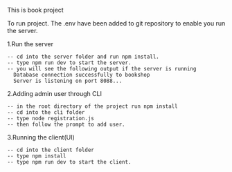 This is book project

To run project.
The .env have been added to git repository to enable you run the server.

1.Run the server

    -- cd into the server folder and run npm install.
    -- type npm run dev to start the server.
    -- you will see the following output if the server is running
      Database connection successfully to bookshop
      Server is listening on port 8088...

2.Adding admin user through CLI

    -- in the root directory of the project run npm install
    -- cd into the cli folder
    -- type node registration.js
    -- then follow the prompt to add user.

3.Running the client(UI)

    -- cd into the client folder
    -- type npm install
    -- type npm run dev to start the client.
